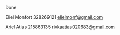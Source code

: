 Done

Eliel Monfort
328269121
elielmonf@gmail.com
  
Ariel Atias
215863135
rivkaatias020683@gmail.com
